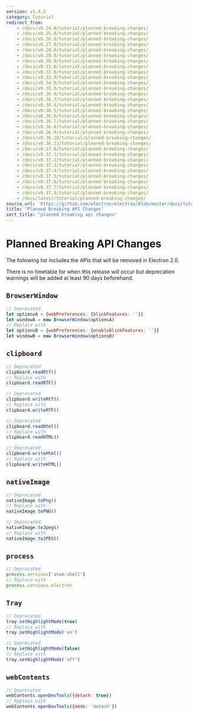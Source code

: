 ```yaml
---
version: v1.4.5
category: Tutorial
redirect_from:
    - /docs/v0.24.0/tutorial/planned-breaking-changes/
    - /docs/v0.25.0/tutorial/planned-breaking-changes/
    - /docs/v0.26.0/tutorial/planned-breaking-changes/
    - /docs/v0.27.0/tutorial/planned-breaking-changes/
    - /docs/v0.28.0/tutorial/planned-breaking-changes/
    - /docs/v0.29.0/tutorial/planned-breaking-changes/
    - /docs/v0.30.0/tutorial/planned-breaking-changes/
    - /docs/v0.31.0/tutorial/planned-breaking-changes/
    - /docs/v0.32.0/tutorial/planned-breaking-changes/
    - /docs/v0.33.0/tutorial/planned-breaking-changes/
    - /docs/v0.34.0/tutorial/planned-breaking-changes/
    - /docs/v0.35.0/tutorial/planned-breaking-changes/
    - /docs/v0.36.0/tutorial/planned-breaking-changes/
    - /docs/v0.36.3/tutorial/planned-breaking-changes/
    - /docs/v0.36.4/tutorial/planned-breaking-changes/
    - /docs/v0.36.5/tutorial/planned-breaking-changes/
    - /docs/v0.36.6/tutorial/planned-breaking-changes/
    - /docs/v0.36.7/tutorial/planned-breaking-changes/
    - /docs/v0.36.8/tutorial/planned-breaking-changes/
    - /docs/v0.36.9/tutorial/planned-breaking-changes/
    - /docs/v0.36.10/tutorial/planned-breaking-changes/
    - /docs/v0.36.11/tutorial/planned-breaking-changes/
    - /docs/v0.37.0/tutorial/planned-breaking-changes/
    - /docs/v0.37.1/tutorial/planned-breaking-changes/
    - /docs/v0.37.2/tutorial/planned-breaking-changes/
    - /docs/v0.37.3/tutorial/planned-breaking-changes/
    - /docs/v0.37.4/tutorial/planned-breaking-changes/
    - /docs/v0.37.5/tutorial/planned-breaking-changes/
    - /docs/v0.37.6/tutorial/planned-breaking-changes/
    - /docs/v0.37.7/tutorial/planned-breaking-changes/
    - /docs/v0.37.8/tutorial/planned-breaking-changes/
    - /docs/latest/tutorial/planned-breaking-changes/
source_url: 'https://github.com/electron/electron/blob/master/docs/tutorial/planned-breaking-changes.md'
title: "Planned Breaking API Changes"
sort_title: "planned breaking api changes"
---
```


# Planned Breaking API Changes

The following list includes the APIs that will be removed in Electron 2.0.

There is no timetable for when this release will occur but deprecation
warnings will be added at least 90 days beforehand.

## `BrowserWindow`

```js
// Deprecated
let optionsA = {webPreferences: {blinkFeatures: ''}}
let windowA = new BrowserWindow(optionsA)
// Replace with
let optionsB = {webPreferences: {enableBlinkFeatures: ''}}
let windowB = new BrowserWindow(optionsB)
```

## `clipboard`

```js
// Deprecated
clipboard.readRtf()
// Replace with
clipboard.readRTF()

// Deprecated
clipboard.writeRtf()
// Replace with
clipboard.writeRTF()

// Deprecated
clipboard.readHtml()
// Replace with
clipboard.readHTML()

// Deprecated
clipboard.writeHtml()
// Replace with
clipboard.writeHTML()
```

## `nativeImage`

```js
// Deprecated
nativeImage.toPng()
// Replace with
nativeImage.toPNG()

// Deprecated
nativeImage.toJpeg()
// Replace with
nativeImage.toJPEG()
```

## `process`

```js
// Deprecated
process.versions['atom-shell']
// Replace with
process.versions.electron
```

## `Tray`

```js
// Deprecated
tray.setHighlightMode(true)
// Replace with
tray.setHighlightMode('on')

// Deprecated
tray.setHighlightMode(false)
// Replace with
tray.setHighlightMode('off')
```

## `webContents`

```js
// Deprecated
webContents.openDevTools({detach: true})
// Replace with
webContents.openDevTools({mode: 'detach'})
```
